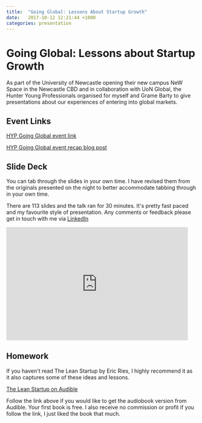 ```yaml
---
title:  "Going Global: Lessons About Startup Growth"
date:   2017-10-12 12:21:44 +1000
categories: presentation
---
```

# Going Global: Lessons about Startup Growth

As part of the University of Newcastle opening their new campus NeW Space in 
the Newcastle CBD and in collaboration with UoN Global, the Hunter Young Professionals
organised for myself and Grame Barty to give presentations about our experiences
of entering into global markets.

## Event Links

<a href="http://hunteryoungprofessionals.com.au/event/going-global/">HYP Going Global event link</a>

<a href="http://hunteryoungprofessionals.com.au/going-global-recap/">HYP Going Global event recap blog post</a>

## Slide Deck

You can tab through the slides in your own time. I have revised them from the 
originals presented on the night to better accommodate tabbing through in your 
own time.

There are 113 slides and the talk ran for 30 minutes. It's pretty fast paced and
my favourite style of presentation. Any comments or feedback please get in touch 
with me via <a href="https://www.linkedin.com/in/neozenith/">LinkedIn</a>

<iframe src="https://docs.google.com/presentation/d/e/2PACX-1vSy6gUjXqcK6CyNSr344Lp91JVkOsk4XBDSGqBlIVDoS0jqwwzzRW36uJkq8Rxp4rAzDQp9fVhIQ3qp/embed?start=false&loop=false&delayms=15000" frameborder="0" width="480" height="299" allowfullscreen="true" mozallowfullscreen="true" webkitallowfullscreen="true"></iframe>

## Homework

If you haven't read The Lean Startup by Eric Ries, I highly recommend it as it
also captures some of these ideas and lessons.

<a href="http://a.co/5vBl2yW">The Lean Startup on Audible</a>

Follow the link above if you would like to get the audiobook version from 
Audible. Your first book is free. I also receive no commission or profit if 
you follow the link, I just liked the book that much. 


